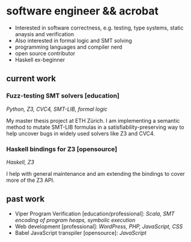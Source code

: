 # software engineer && acrobat

* Interested in software correctness, e.g. testing, type systems, static anaysis and verification
* Also interested in formal logic and SMT solving
* programming languages and compiler nerd
* open source contributor
* Haskell ex-beginner

## current work

### Fuzz-testing SMT solvers [education]

*Python, Z3, CVC4, SMT-LIB, formal logic*

My master thesis project at ETH Zürich. I am implementing a semantic method to mutate SMT-LIB formulas in a satisfiability-preserving way to help uncover bugs in widely used solvers like Z3 and CVC4.

### Haskell bindings for Z3 [opensource]

*Haskell, Z3*

I help with general maintenance and am extending the bindings to cover more of the Z3 API.

## past work

* Viper Program Verification [education/professional]: *Scala, SMT encoding of program heaps, symbolic execution*
* Web development [professional]: *WordPress, PHP, JavaScript, CSS*
* Babel JavaScript transpiler [opensource]: *JavaScript*
